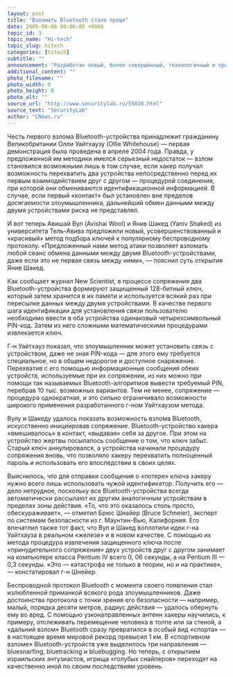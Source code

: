 ```yaml
---
layout: post
title: "Взломать Bluetooth стало проще"
date: 2005-06-06 00:00:00 +0000
topic_id: 3
topic_name: "Hi-tech"
topic_slug: hitech
categories: [hitech]
subtitle: ""
announcement: "Разработан новый, более совершенный, технологичный и простой способ взлома Bluetooth-устройств даже в том случае, если встроенные средства защиты протокола включены. У хакеров появилась возможность безо всякого труда подслушивать чужие разговоры либо, к примеру, звонить куда требуется за счет ни о чем не догадывающейся жертвы."
additional_content: ""
photo_filename: ""
photo_width: 0
photo_height: 0
photo_alt: ""
source_url: "http://www.securitylab.ru/55028.html"
source_text: "SecurityLab"
author: "CNews.ru"
---
```

Честь первого взлома Bluetooth-устройства принадлежит гражданину Великобритании Олли Уайтхаузу (Ollie Whitehouse) — первая демонстрация была проведена в апреле 2004 года. Правда, у предложенной им методики имелся серьезный недостаток — взлом становился возможными лишь в том случае, если хакер получал возможность перехватить два устройства непосредственно перед их первым взаимодействием друг с другом — процедурой соединения, при которой они обмениваются идентификационной информацией. В случае, если первый «контакт» был установлен вне пределов досягаемости злоумышленника, дальнейший обмен данными между двумя устройствами риска не представлял.

И вот теперь Авишай Вул (Avishai Wool) и Янив Шакед (Yaniv Shaked) из университета Тель-Авива предложили новый, усовершенствованный и «красивый» метод подбора ключей к популярному беспроводному протоколу. «Предложенный нами метод атаки позволяет взломать любой сеанс обмена данными между двумя Bluetooth-устройствами, даже если это не первая связь между ними», — пояснил суть открытия Янив Шакед.

Как сообщает журнал New Scientist, в процессе сопряжения два Bluetooth-устройства формируют защищенный 128-битный ключ, который затем хранится в их памяти и используется всякий раз при пересылке данных между двумя устройствами. В качестве первого шага идентификации для установления связи пользователю необходимо ввести в оба устройства одинаковый четырехсимвольный PIN-код. Затем из него сложными математическими процедурами извлекается ключ.

Г-н Уайтхауз показал, что злоумышленник может установить связь с устройством, даже не зная PIN-кода — для этого ему требуется специальное, но в общем недорогое и доступное снаряжение. Перехватив с его помощью информационные сообщения обеих устройств, используемые при их сопряжении, из них можно при помощи так называемых Bluetooth-алгоритмов вывести требуемый PIN, перебрав 10 тыс. возможных вариантов. Тем не менее, сопряжение — процедура однократная, и это сильно ограничивало возможности широкого применения разработанного г-ном Уайтхаузом метода.

Вулу и Шакеду удалось показать возможность взлома Bluetooth, искусственно инициировав сопряжение. Bluetooth-устройство хакера «вмешивалось» в контакт, «выдавая» себя за другое. При этом на устройство жертвы посылалось сообщение о том, что ключ забыт. Старый ключ аннулировался, а устройства начинали процедуру сопряжения вновь, что позволяло хакеру перехватить полноценный пароль и использовать его впоследствии в своих целях.

Выяснилось, что для отправки сообщения о «потере» ключа хакеру нужно всего лишь использовать чужой идентификатор. Получить его — дело нетрудное, поскольку все Bluetooth-устройства всегда автоматически рассылают их другим аналогичным устройствам в пределах зоны действия. «То, что это оказалось столь просто, обескураживает», — отметил Брюс Шнайер (Bruce Schneier), эксперт по системам безопасности из г. Маунтин-Вью, Калифорния. Его впечатлил также тот факт, что Вул и Шакед воплотили идеи г-на Уайтхауза в реальном «железе» и в новом качестве. С помощью их метода процедура извлечения защищенного ключа после «принудительного сопряжения» двух устройств друг с другом занимает на компьютере класса Pentium IV всего 0, 06 секунды, а на Pentium III — 0,3 секунды. «Это — катастрофа не только в теории, но и на практике», — констатировал г-н Шнейер.

Беспроводной протокол Bluetooth с момента своего появления стал излюбленной приманкой всякого рода злоумышленников. Даже достоинства протокола с точки зрения его безопасности — например, малый, порядка десяти метров, радиус действия — удалось обернуть ему во вред. С помощью узконаправленных антенн хакеры научились, к примеру, отслеживать перемещение человека в толпе или за стеной, а «дальний взлом» Bluetooth сразу превратился в особый вид «спорта» — в настоящее время мировой рекорд превысил 1 км. В «спортивном взломе» Bluetooth-устройств уже выделилось три направления — bluesnarfing, bluetracking и bluebugging. Но теперь, с открытием израильских энтузиастов, игрища «голубых снайперов» переходят на качественно иной по своим последствиям уровень.

